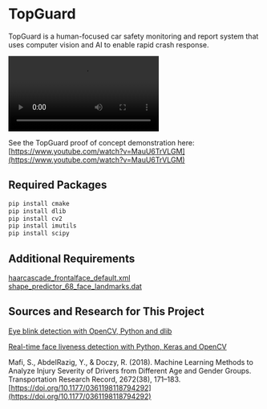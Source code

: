 # TopGuard

TopGuard is a human-focused car safety monitoring and report system that uses computer vision and AI to enable rapid crash response.  
  
![TopGuard Demo](https://i.imgur.com/IMHVPys.mp4)  

See the TopGuard proof of concept demonstration here: [https://www.youtube.com/watch?v=MauU6TrVLGM](https://www.youtube.com/watch?v=MauU6TrVLGM)

## Required Packages


```bash
pip install cmake
pip install dlib
pip install cv2
pip install imutils
pip install scipy
```

## Additional Requirements

[haarcascade_frontalface_default.xml](https://github.com/opencv/opencv/tree/master/data/haarcascades)
[shape_predictor_68_face_landmarks.dat](https://github.com/davisking/dlib-models)


## Sources and Research for This Project

[Eye blink detection with OpenCV, Python and dlib](https://www.pyimagesearch.com/2017/04/24/eye-blink-detection-opencv-python-dlib/)

[Real-time face liveness detection with Python, Keras and OpenCV](https://towardsdatascience.com/real-time-face-liveness-detection-with-python-keras-and-opencv-c35dc70dafd3)

Mafi, S., AbdelRazig, Y., & Doczy, R. (2018). Machine Learning Methods to Analyze Injury Severity of Drivers from Different Age and Gender Groups. Transportation Research Record, 2672(38), 171–183. [https://doi.org/10.1177/0361198118794292](https://doi.org/10.1177/0361198118794292)

